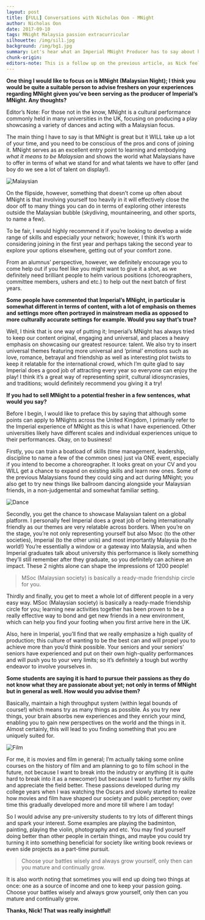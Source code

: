 ```yaml
---
layout: post
title: [FULL] Conversations with Nicholas Oon - MNight 
author: Nicholas Oon
date: 2017-09-10
tags: MNight Malaysia passion extracurricular
silhouette: /img/sil1.jpg
background: /img/bg1.jpg
summary: Let's hear what an Imperial MNight Producer has to say about his show! 
chunk-origin: 
editors-note: This is a follow up on the previous article, as Nick feels he has more to share. Once again, “Hi, Nick!”
---
```


**One thing I would like to focus on is MNight (Malaysian Night); I think you would be quite a suitable person to advise freshers on your experiences regarding MNight given you’ve been serving as the producer of Imperial’s MNight. Any thoughts?**

<div class='editors-note'>
Editor’s Note: For those not in the know, MNight is a cultural performance commonly held in many universities in the UK, focusing on producing a play showcasing a variety of dances and acting with a Malaysian focus. 
</div>

The main thing I have to say is that MNight is great but it WILL take up a lot of your time, and you need to be conscious of the pros and cons of joining it. MNight serves as an excellent entry point to learning and embodying *what it means to be Malaysian* and shows the world what Malaysians have to offer in terms of what we stand for and what talents we have to offer (and boy do we see a lot of talent on display!). 

![Malaysian](https://kualistories.github.io/img/Malaysian.jpg)

On the flipside, however, something that doesn’t come up often about MNight is that involving yourself too heavily in it will effectively close the door off to many things you can do in terms of exploring other interests outside the Malaysian bubble (skydiving, mountaineering, and other sports, to name a few).

To be fair, I would highly recommend it if you’re looking to develop a wide range of skills and especially your network; however, I think it’s worth considering joining in the first year and perhaps taking the second year to explore your options elsewhere, getting out of your comfort zone. 

From an alumnus’ perspective, however, we definitely encourage you to come help out if you feel like you might want to give it a shot, as we definitely need brilliant people to helm various positions (choreographers, committee members, ushers and etc.) to help out the next batch of first years. 

**Some people have commented that Imperial’s MNight, in particular is somewhat different in terms of content, with a lot of emphasis on themes and settings more often portrayed in mainstream media as opposed to more culturally accurate settings for example. Would you say that’s true?**

Well, I think that is one way of putting it; Imperial’s MNight has always tried to keep our content original, engaging and universal, and places a heavy emphasis on showcasing our greatest resource: talent. We also try to insert universal themes featuring more universal and ‘primal’ emotions such as love, romance, betrayal and friendship as well as interesting plot twists to keep it relatable for the international crowd, which I’m quite glad to say Imperial does a good job of attracting every year so everyone can enjoy the play! I think it’s a great way of representing spirit, cultural idiosyncrasies, and traditions; would definitely recommend you giving it a try!

**If you had to sell MNight to a potential fresher in a few sentences, what would you say?**

Before I begin, I would like to preface this by saying that although some points can apply to MNights across the United Kingdom, I primarily refer to the Imperial experience of MNight as this is what I have experienced.  Other universities likely have different scales and individual experiences unique to their performances. Okay, on to business!

Firstly, you can train a boatload of skills (time management, leadership, discipline to name a few of the common ones) just via ONE event, especially if you intend to become a choreographer. It looks great on your CV and you WILL get a chance to expand on existing skills and learn new ones. Some of the previous Malaysians found they could sing and act during MNight; you also get to try new things like ballroom dancing alongside your Malaysian friends, in a non-judgemental and somewhat familiar setting. 

![Dance](https://kualistories.github.io/img/Dance.jpg)

Secondly, you get the chance to showcase Malaysian talent on a global platform. I personally feel Imperial does a great job of being internationally friendly as our themes are very relatable across borders. When you’re on the stage, you’re not only representing yourself but also Msoc (to the other societies), Imperial (to the other unis) and most importantly Malaysia (to the world!) You’re essentially a window or a gateway into Malaysia, and when Imperial graduates talk about university this performance is likely something they’ll still remember after they graduate, so you definitely can achieve an impact. These 2 nights alone can shape the impressions of 1200 people! 

>MSoc (Malaysian society) is basically a ready-made friendship circle for you.

Thirdly and finally, you get to meet a whole lot of different people in a very easy way. MSoc (Malaysian society) is basically a ready-made friendship circle for you; learning new activities together has been proven to be a really effective way to bond and get new friends in a new environment, which can help you find your footing when you first arrive here in the UK. 

Also, here in Imperial, you’ll find that we really emphasize a high quality of production; this culture of wanting to be the best can and will propel you to achieve more than you’d think possible. Your seniors and your seniors’ seniors have experienced and put on their own high-quality performances and will push you to your very limits; so it’s definitely a tough but worthy endeavor to involve yourselves in. 

**Some students are saying it is hard to pursue their passions as they do not know what they are passionate about yet; not only in terms of MNight but in general as well. How would you advise them?**

Basically, maintain a high throughput system (within legal bounds of course!) which means try as many things as possible. As you try new things, your brain absorbs new experiences and they enrich your mind, enabling you to gain new perspectives on the world and the things in it. Almost certainly, this will lead to you finding something that you are uniquely suited for. 

![Film](https://kualistories.github.io/img/Film.jpg)

For me, it is movies and film in general; I’m actually taking some online courses on the history of film and am planning to go to film school in the future, not because I want to break into the industry or anything (it is quite hard to break into it as a newcomer) but because I want to further my skills and appreciate the field better. These passions developed during my college years when I was watching the Oscars and slowly started to realize how movies and film have shaped our society and public perception; over time this gradually developed more and more till where I am today! 

So I would advise any pre-university students to try lots of different things and spark your interest. Some examples are playing the badminton, painting, playing the violin, photography and etc. You may find yourself doing better than other people in certain things, and maybe you could try turning it into something beneficial for society like writing book reviews or even side projects as a part-time pursuit. 

>Choose your battles wisely and always grow yourself, only then can you mature and continually grow.

It is also worth noting that sometimes you will end up doing two things at once: one as a source of income and one to keep your passion going. Choose your battles wisely and always grow yourself, only then can you mature and continually grow. 

**Thanks, Nick! That was really insightful!**
